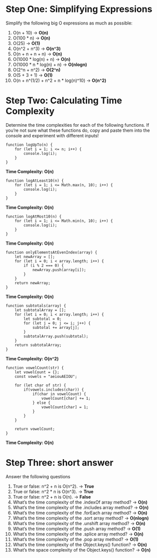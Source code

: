 # Step One: Simplifying Expressions  
Simplify the following big O expressions as much as possible:

1. O(n + 10) -> **O(n)**
2. O(100 * n) -> **O(n)**
3. O(25) -> **O(1)**
4. O(n^2 + n^3) -> **O(n^3)**
5. O(n + n + n + n) -> **O(n)**
6. O(1000 * log(n) + n) -> **O(n)**
7. O(1000 * n * log(n) + n) -> **O(nlogn)**
8. O(2^n + n^2) -> **O(2^n)**
9. O(5 + 3 + 1) -> **O(1)**
10. O(n + n^(1/2) + n^2 + n * log(n)^10) -> **O(n^2)**

# Step Two: Calculating Time Complexity 
Determine the time complexities for each of the following functions. If you’re not sure what these functions do, copy and paste them into the console and experiment with different inputs!

    function logUpTo(n) {
        for (let i = 1; i <= n; i++) {
            console.log(i);
        }
    }

**Time Complexity: O(n)**

    function logAtLeast10(n) {
        for (let i = 1; i <= Math.max(n, 10); i++) {
            console.log(i);
        }
    }

**Time Complexity: O(n)**


    function logAtMost10(n) {
        for (let i = 1; i <= Math.min(n, 10); i++) {
            console.log(i);
        }
    }

**Time Complexity: O(n)**

    function onlyElementsAtEvenIndex(array) {
        let newArray = [];
        for (let i = 0; i < array.length; i++) {
            if (i % 2 === 0) {
                newArray.push(array[i]);
            }
        }
        return newArray;
    }

**Time Complexity: O(n)**

    function subtotals(array) {
        let subtotalArray = [];
        for (let i = 0; i < array.length; i++) {
            let subtotal = 0;
            for (let j = 0; j <= i; j++) {
                subtotal += array[j];
            }
            subtotalArray.push(subtotal);
        }
        return subtotalArray;
    }

**Time Complexity: O(n^2)**

    function vowelCount(str) {
        let vowelCount = {};
        const vowels = "aeiouAEIOU";

        for (let char of str) {
            if(vowels.includes(char)) {
                if(char in vowelCount) {
                    vowelCount[char] += 1;
                } else {
                    vowelCount[char] = 1;
                }
            }
        }

        return vowelCount;
    }

**Time Complexity: O(n)**

# Step Three: short answer
Answer the following questions

1. True or false: n^2 + n is O(n^2). -> **True**
2. True or false: n^2 * n is O(n^3). -> **True**
3. True or false: n^2 + n is O(n). -> **False**
4. What’s the time complexity of the .indexOf array method? -> **O(n)**
5. What’s the time complexity of the .includes array method? -> **O(n)**
6. What’s the time complexity of the .forEach array method? -> **O(n)**
7. What’s the time complexity of the .sort array method? -> **O(nlogn)**
8. What’s the time complexity of the .unshift array method? -> **O(n)**
9. What’s the time complexity of the .push array method? -> **O(1)**
10. What’s the time complexity of the .splice array method? -> **O(n)**
11. What’s the time complexity of the .pop array method? -> **O(1)**
12. What’s the time complexity of the Object.keys() function? -> **O(n)**
13. What’s the space complexity of the Object.keys() function? -> **O(n)**